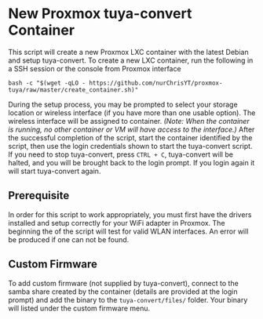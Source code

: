 # New Proxmox tuya-convert Container

This script will create a new Proxmox LXC container with the latest Debian and setup tuya-convert. To create a new LXC container, run the following in a SSH session or the console from Proxmox interface

```
bash -c "$(wget -qLO - https://github.com/nurChrisYT/proxmox-tuya/raw/master/create_container.sh)"
```

During the setup process, you may be prompted to select your storage location or wireless interface (if you have more than one usable option). The wireless interface will be assigned to container. _(Note: When the container is running, no other container or VM will have access to the interface.)_ After the successful completion of the script, start the container identified by the script, then use the login credentials shown to start the tuya-convert script. If you need to stop tuya-convert, press `CTRL + C`, tuya-convert will be halted, and you will be brought back to the login prompt. If you login again it will start tuya-convert again.

## Prerequisite

In order for this script to work appropriately, you must first have the drivers installed and setup correctly for your WiFi adapter in Proxmox. The beginning the of the script will test for valid WLAN interfaces. An error will be produced if one can not be found.

## Custom Firmware

To add custom firmware (not supplied by tuya-convert), connect to the samba share created by the container (details are provided at the login prompt) and add the binary to the `tuya-convert/files/` folder. Your binary will listed under the custom firmware menu.
